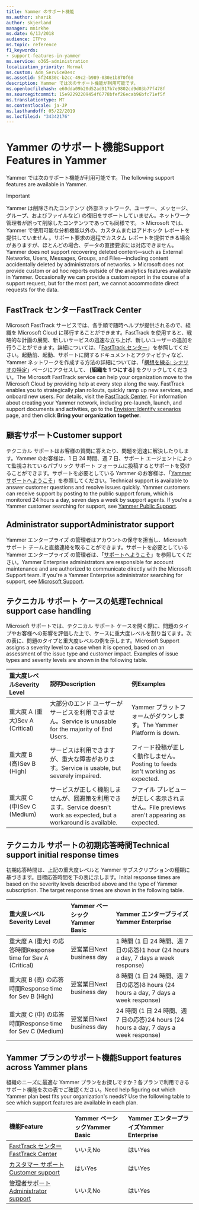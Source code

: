 ```yaml
---
title: Yammer のサポート機能
ms.author: sharik
author: skjerland
manager: mnirkhe
ms.date: 6/13/2018
audience: ITPro
ms.topic: reference
f1_keywords:
- support-features-in-yammer
ms.service: o365-administration
localization_priority: Normal
ms.custom: Adm_ServiceDesc
ms.assetid: 5f24830c-b2cc-49c2-b989-030e1b870f60
description: Yammer では次のサポート機能が利用可能です。
ms.openlocfilehash: e60dda09b20d52ad917b7e9802cd9d03b77f478f
ms.sourcegitcommit: 15e92292209454f6778bfef26ecab96bfc71ef5f
ms.translationtype: MT
ms.contentlocale: ja-JP
ms.lasthandoff: 05/22/2019
ms.locfileid: "34342176"
---
```

# <a name="support-features-in-yammer"></a><span data-ttu-id="6de85-103">Yammer のサポート機能</span><span class="sxs-lookup"><span data-stu-id="6de85-103">Support Features in Yammer</span></span>

<span data-ttu-id="6de85-104">Yammer では次のサポート機能が利用可能です。</span><span class="sxs-lookup"><span data-stu-id="6de85-104">The following support features are available in Yammer.</span></span>
  
> [!IMPORTANT]
> <span data-ttu-id="6de85-p101">Yammer は削除されたコンテンツ (外部ネットワーク、ユーザー、メッセージ、グループ、およびファイルなど) の復旧をサポートしていません。ネットワーク管理者が誤って削除したコンテンツであっても同様です。 > Microsoft では、Yammer で使用可能な分析機能以外の、カスタムまたはアドホック レポートを提供していません 。サポート要求の過程でカスタム レポートを提供できる場合がありますが、ほとんどの場合、データの直接要求には対応できません。</span><span class="sxs-lookup"><span data-stu-id="6de85-p101">Yammer does not support recovering deleted content—such as External Networks, Users, Messages, Groups, and Files—including content accidentally deleted by administrators of networks. > Microsoft does not provide custom or ad hoc reports outside of the analytics features available in Yammer. Occasionally we can provide a custom report in the course of a support request, but for the most part, we cannot accommodate direct requests for the data.</span></span> 
  
## <a name="fasttrack-center"></a><span data-ttu-id="6de85-108">FastTrack センター</span><span class="sxs-lookup"><span data-stu-id="6de85-108">FastTrack Center</span></span>
<span data-ttu-id="6de85-109"><a name="bkmk_FastTrackCenter"> </a></span><span class="sxs-lookup"><span data-stu-id="6de85-109"></span></span>

<span data-ttu-id="6de85-p102">Microsoft FastTrack サービスでは、各手順で随時ヘルプが提供されるので、組織を Microsoft Cloud に移行することができます。FastTrack を使用すると、戦略的な計画の展開、新しいサービスの迅速な立ち上げ、新しいユーザーの追加を行うことができます。詳細については、「[FastTrack センター](https://go.microsoft.com/fwlink/?LinkID=518597&amp;clcid=0x409)」を参照してください。起動前、起動、サポートに関するドキュメントとアクティビティなど、Yammer ネットワークを作成する方法の詳細については、「[構想を練る: シナリオの特定](https://fasttrack.microsoft.com/office/envision/identify-scenarios)」ページにアクセスして、 **[組織を 1 つにする]** をクリックしてください。</span><span class="sxs-lookup"><span data-stu-id="6de85-p102">The Microsoft FastTrack service can help your organization move to the Microsoft Cloud by providing help at every step along the way. FastTrack enables you to strategically plan rollouts, quickly ramp up new services, and onboard new users. For details, visit the [FastTrack Center](https://go.microsoft.com/fwlink/?LinkID=518597&amp;clcid=0x409). For information about creating your Yammer network, including pre-launch, launch, and support documents and activities, go to the [Envision: Identify scenarios](https://fasttrack.microsoft.com/office/envision/identify-scenarios) page, and then click **Bring your organization together**.</span></span>
  
## <a name="customer-support"></a><span data-ttu-id="6de85-114">顧客サポート</span><span class="sxs-lookup"><span data-stu-id="6de85-114">Customer support</span></span>
<span data-ttu-id="6de85-115"><a name="BKMK_Customersupport"> </a></span><span class="sxs-lookup"><span data-stu-id="6de85-115"></span></span>

<span data-ttu-id="6de85-p103">テクニカル サポートはお客様の質問に答えたり、問題を迅速に解決したりします。Yammer のお客様は、1 日 24 時間、週 7 日、サポート エージェントによって監視されているパブリック サポート フォーラムに投稿するとサポートを受けることができます。サポートを必要としている Yammer のお客様は、「[Yammer サポートへようこそ](https://go.microsoft.com/fwlink/p/?LinkId=330921)」を参照してください。</span><span class="sxs-lookup"><span data-stu-id="6de85-p103">Technical support is available to answer customer questions and resolve issues quickly. Yammer customers can receive support by posting to the public support forum, which is monitored 24 hours a day, seven days a week by support agents. If you're a Yammer customer searching for support, see [Yammer Public Support](https://go.microsoft.com/fwlink/p/?LinkId=330921).</span></span>
  
## <a name="administrator-support"></a><span data-ttu-id="6de85-119">Administrator support</span><span class="sxs-lookup"><span data-stu-id="6de85-119">Administrator support</span></span>
<span data-ttu-id="6de85-120"><a name="BKMK_Administratorsupport"> </a></span><span class="sxs-lookup"><span data-stu-id="6de85-120"></span></span>

<span data-ttu-id="6de85-p104">Yammer エンタープライズ の管理者はアカウントの保守を担当し、Microsoft サポート チームと直接連絡を取ることができます。サポートを必要としている Yammer エンタープライズ の管理者は、「[サポートへようこそ](https://go.microsoft.com/fwlink/p/?LinkId=330922)」を参照してください。</span><span class="sxs-lookup"><span data-stu-id="6de85-p104">Yammer Enterprise administrators are responsible for account maintenance and are authorized to communicate directly with the Microsoft Support team. If you're a Yammer Enterprise administrator searching for support, see [Microsoft Support](https://go.microsoft.com/fwlink/p/?LinkId=330922).</span></span>
  
## <a name="technical-support-case-handling"></a><span data-ttu-id="6de85-123">テクニカル サポート ケースの処理</span><span class="sxs-lookup"><span data-stu-id="6de85-123">Technical support case handling</span></span>
<span data-ttu-id="6de85-124"><a name="BKMK_Administratorsupport"> </a></span><span class="sxs-lookup"><span data-stu-id="6de85-124"></span></span>

<span data-ttu-id="6de85-p105">Microsoft サポートでは、テクニカル サポート ケースを開く際に、問題のタイプやお客様への影響を評価した上で、ケースに重大度レベルを割り当てます。次の表に、問題のタイプと重大度レベルの例を示します。</span><span class="sxs-lookup"><span data-stu-id="6de85-p105">Microsoft Support assigns a severity level to a case when it is opened, based on an assessment of the issue type and customer impact. Examples of issue types and severity levels are shown in the following table.</span></span> 
  
|<span data-ttu-id="6de85-127">**重大度レベル**</span><span class="sxs-lookup"><span data-stu-id="6de85-127">**Severity Level**</span></span>|<span data-ttu-id="6de85-128">**説明**</span><span class="sxs-lookup"><span data-stu-id="6de85-128">**Description**</span></span>|<span data-ttu-id="6de85-129">**例**</span><span class="sxs-lookup"><span data-stu-id="6de85-129">**Examples**</span></span>|
|:-----|:-----|:-----|
|<span data-ttu-id="6de85-130">重大度 A (重大)</span><span class="sxs-lookup"><span data-stu-id="6de85-130">Sev A (Critical)</span></span>  <br/> |<span data-ttu-id="6de85-131">大部分のエンド ユーザーがサービスを利用できません。</span><span class="sxs-lookup"><span data-stu-id="6de85-131">Service is unusable for the majority of End Users.</span></span>  <br/> |<span data-ttu-id="6de85-132">Yammer プラットフォームがダウンします。</span><span class="sxs-lookup"><span data-stu-id="6de85-132">The Yammer Platform is down.</span></span>  <br/> |
|<span data-ttu-id="6de85-133">重大度 B (高)</span><span class="sxs-lookup"><span data-stu-id="6de85-133">Sev B (High)</span></span>  <br/> |<span data-ttu-id="6de85-134">サービスは利用できますが、重大な障害があります。</span><span class="sxs-lookup"><span data-stu-id="6de85-134">Service is usable, but severely impaired.</span></span>  <br/> |<span data-ttu-id="6de85-135">フィード投稿が正しく動作しません。</span><span class="sxs-lookup"><span data-stu-id="6de85-135">Posting to feeds isn't working as expected.</span></span>  <br/> |
|<span data-ttu-id="6de85-136">重大度 C (中)</span><span class="sxs-lookup"><span data-stu-id="6de85-136">Sev C (Medium)</span></span>  <br/> |<span data-ttu-id="6de85-137">サービスが正しく機能しませんが、回避策を利用できます。</span><span class="sxs-lookup"><span data-stu-id="6de85-137">Service doesn't work as expected, but a workaround is available.</span></span>  <br/> |<span data-ttu-id="6de85-138">ファイル プレビューが正しく表示されません。</span><span class="sxs-lookup"><span data-stu-id="6de85-138">File previews aren't appearing as expected.</span></span>  <br/> |
   
## <a name="technical-support-initial-response-times"></a><span data-ttu-id="6de85-139">テクニカル サポートの初期応答時間</span><span class="sxs-lookup"><span data-stu-id="6de85-139">Technical support initial response times</span></span>
<span data-ttu-id="6de85-140"><a name="BKMK_Administratorsupport"> </a></span><span class="sxs-lookup"><span data-stu-id="6de85-140"></span></span>

<span data-ttu-id="6de85-p106">初期応答時間は、上記の重大度レベルと Yammer サブスクリプションの種類に基づきます。目標応答時間を下の表に示します。</span><span class="sxs-lookup"><span data-stu-id="6de85-p106">Initial response times are based on the severity levels described above and the type of Yammer subscription. The target response times are shown in the following table.</span></span>
  
|<span data-ttu-id="6de85-143">**重大度レベル**</span><span class="sxs-lookup"><span data-stu-id="6de85-143">**Severity Level**</span></span>|<span data-ttu-id="6de85-144">**Yammer ベーシック**</span><span class="sxs-lookup"><span data-stu-id="6de85-144">**Yammer Basic**</span></span>|<span data-ttu-id="6de85-145">**Yammer エンタープライズ**</span><span class="sxs-lookup"><span data-stu-id="6de85-145">**Yammer Enterprise**</span></span>|
|:-----|:-----|:-----|
|<span data-ttu-id="6de85-146">重大度 A (重大) の応答時間</span><span class="sxs-lookup"><span data-stu-id="6de85-146">Response time for Sev A (Critical)</span></span>  <br/> |<span data-ttu-id="6de85-147">翌営業日</span><span class="sxs-lookup"><span data-stu-id="6de85-147">Next business day</span></span>  <br/> |<span data-ttu-id="6de85-148">1 時間 (1 日 24 時間、週 7 日の応答)</span><span class="sxs-lookup"><span data-stu-id="6de85-148">1 hour (24 hours a day, 7 days a week response)</span></span>  <br/> |
|<span data-ttu-id="6de85-149">重大度 B (高) の応答時間</span><span class="sxs-lookup"><span data-stu-id="6de85-149">Response time for Sev B (High)</span></span>  <br/> |<span data-ttu-id="6de85-150">翌営業日</span><span class="sxs-lookup"><span data-stu-id="6de85-150">Next business day</span></span>  <br/> |<span data-ttu-id="6de85-151">8 時間 (1 日 24 時間、週 7 日の応答)</span><span class="sxs-lookup"><span data-stu-id="6de85-151">8 hours (24 hours a day, 7 days a week response)</span></span>  <br/> |
|<span data-ttu-id="6de85-152">重大度 C (中) の応答時間</span><span class="sxs-lookup"><span data-stu-id="6de85-152">Response time for Sev C (Medium)</span></span>  <br/> |<span data-ttu-id="6de85-153">翌営業日</span><span class="sxs-lookup"><span data-stu-id="6de85-153">Next business day</span></span>  <br/> |<span data-ttu-id="6de85-154">24 時間 (1 日 24 時間、週 7 日の応答)</span><span class="sxs-lookup"><span data-stu-id="6de85-154">24 hours (24 hours a day, 7 days a week response)</span></span>  <br/> |
   
## <a name="support-features-across-yammer-plans"></a><span data-ttu-id="6de85-155">Yammer プランのサポート機能</span><span class="sxs-lookup"><span data-stu-id="6de85-155">Support features across Yammer plans</span></span>
<span data-ttu-id="6de85-156"><a name="BKMK_Administratorsupport"> </a></span><span class="sxs-lookup"><span data-stu-id="6de85-156"></span></span>

<span data-ttu-id="6de85-p107">組織のニーズに最適な Yammer プランをお探しですか？各プランで利用できるサポート機能を次の表でご確認ください。</span><span class="sxs-lookup"><span data-stu-id="6de85-p107">Need help figuring out which Yammer plan best fits your organization's needs? Use the following table to see which support features are available in each plan.</span></span>
  
|<span data-ttu-id="6de85-159">**機能**</span><span class="sxs-lookup"><span data-stu-id="6de85-159">**Feature**</span></span>|<span data-ttu-id="6de85-160">**Yammer ベーシック**</span><span class="sxs-lookup"><span data-stu-id="6de85-160">**Yammer Basic**</span></span>|<span data-ttu-id="6de85-161">**Yammer エンタープライズ**</span><span class="sxs-lookup"><span data-stu-id="6de85-161">**Yammer Enterprise**</span></span>|
|:-----|:-----|:-----|
|[<span data-ttu-id="6de85-162">FastTrack センター</span><span class="sxs-lookup"><span data-stu-id="6de85-162">FastTrack Center</span></span>](https://go.microsoft.com/fwlink/?LinkID=518597&amp;clcid=0x409) <br/> |<span data-ttu-id="6de85-163">いいえ</span><span class="sxs-lookup"><span data-stu-id="6de85-163">No</span></span>  <br/> |<span data-ttu-id="6de85-164">はい</span><span class="sxs-lookup"><span data-stu-id="6de85-164">Yes</span></span>  <br/> |
|[<span data-ttu-id="6de85-165">カスタマー サポート</span><span class="sxs-lookup"><span data-stu-id="6de85-165">Customer support</span></span>](support-features-in-yammer.md#customer-support) <br/> |<span data-ttu-id="6de85-166">はい</span><span class="sxs-lookup"><span data-stu-id="6de85-166">Yes</span></span>  <br/> |<span data-ttu-id="6de85-167">はい</span><span class="sxs-lookup"><span data-stu-id="6de85-167">Yes</span></span>  <br/> |
|[<span data-ttu-id="6de85-168">管理者サポート</span><span class="sxs-lookup"><span data-stu-id="6de85-168">Administrator support</span></span>](support-features-in-yammer.md#administrator-support) <br/> |<span data-ttu-id="6de85-169">いいえ</span><span class="sxs-lookup"><span data-stu-id="6de85-169">No</span></span>  <br/> |<span data-ttu-id="6de85-170">はい</span><span class="sxs-lookup"><span data-stu-id="6de85-170">Yes</span></span>  <br/> |
   

